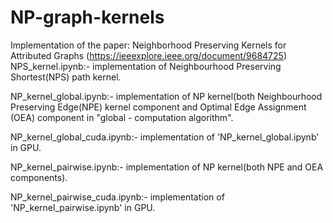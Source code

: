 # NP-graph-kernels

Implementation of the paper: Neighborhood Preserving Kernels for Attributed Graphs (https://ieeexplore.ieee.org/document/9684725)
NPS_kernel.ipynb:- implementation of Neighbourhood Preserving Shortest(NPS) path kernel.

NP_kernel_global.ipynb:- implementation of NP kernel(both Neighbourhood Preserving Edge(NPE) kernel component and Optimal Edge Assignment (OEA) component in "global - computation algorithm".

NP_kernel_global_cuda.ipynb:- implementation of 'NP_kernel_global.ipynb' in GPU.

NP_kernel_pairwise.ipynb:- implementation of NP kernel(both NPE and OEA components).

NP_kernel_pairwise_cuda.ipynb:- implementation of 'NP_kernel_pairwise.ipynb' in GPU.
